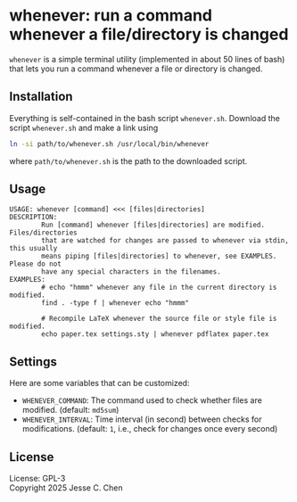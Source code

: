 # whenever: run a command whenever a file/directory is changed

`whenever` is a simple terminal utility (implemented in about 50 lines of bash)
that lets you run a command whenever a file or directory is changed.

## Installation

Everything is self-contained in the bash script `whenever.sh`.
Download the script `whenever.sh` and make a link using
```sh
ln -si path/to/whenever.sh /usr/local/bin/whenever
```
where `path/to/whenever.sh` is the path to the downloaded script.

## Usage

```
USAGE: whenever [command] <<< [files|directories]
DESCRIPTION:
        Run [command] whenever [files|directories] are modified. Files/directories
        that are watched for changes are passed to whenever via stdin, this usually
        means piping [files|directories] to whenever, see EXAMPLES. Please do not
        have any special characters in the filenames.
EXAMPLES:
        # echo "hmmm" whenever any file in the current directory is modified.
        find . -type f | whenever echo "hmmm"

        # Recompile LaTeX whenever the source file or style file is modified.
        echo paper.tex settings.sty | whenever pdflatex paper.tex
```

## Settings

Here are some variables that can be customized:

- `WHENEVER_COMMAND`: The command used to check whether files are modified. (default: `md5sum`)
- `WHENEVER_INTERVAL`: Time interval (in second) between checks for modifications. (default: `1`, i.e., check for changes once every second)

## License

License: GPL-3</br>
Copyright 2025 Jesse C. Chen
